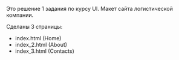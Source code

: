 Это решение 1 задания по курсу UI.
Макет сайта логистической компании.

Сделаны 3 страницы:
- index.html (Home)
- index_2.html (About)
- index_3.html (Contacts)

